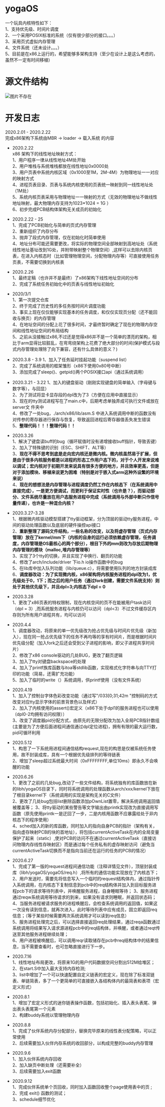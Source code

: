 # **yogaOS**
一个玩具内核特性如下：  
  1、支持优先级、时间片调度  
  2、一个采用POSIX标准的系统（仅有很少部分的接口。。。）  
  3、采用页式虚拟内存管理  
  4、文件系统（还未设计。。。）  
  5、目前是在x86上运行的，希望能够多架构支持（至少在设计上是这么考虑的，虽然不一定有时间移植）  


# 源文件结构
  ![图片不存在](https://raw.githubusercontent.com/YOYOYOYOGA-seu/yogaOS/develop/readme/structure.png)  
    
# 开发日志
2020.2.01 - 2020.2.22   
完成x86架构下系统由MBR -> loader -> 载入系统 的内容  

* 2020.2.22  
x86 架构下的线性地址映射方式：  
  1、用户程序一律从线性地址4M处开始  
  2、用户堆栈与系统堆栈都放在线性地址0x0000处   
  3、用户页表中系统内核区域（0x1000至1M，2M-4M）为物理地址一一对应的映射方式  
  4、进程页表目录、页表与系统内核使用的页表统一映射到同一线性地址处（1M处）  
  5、系统内核页表采用与物理地址一一映射的方式（无效的物理地址不做线性地址映射，最大物理内存支持为1023*1024 = 1G ）  
  6、初步完成PCB结构体架构无关成员的初始化   

* 2020.2.22 - 25  
  1、完成了PCB初始化与简单的页式内存管理  
  2、重新组织了内存分布  
  3、抛弃了段式内存管理，仅在初始化时简单使用   
  4、地址分布可能还需要更改，将实际的物理空间全部映射到高地址处（系统线性地址基址改到1G处，并附带映射整个物理空间）,这样可以去除内核页表，在进入内核态时（比如管理物理空间，分配物理内存等）可直接使用任务页表，不需要切换到内核表   

* 2020.2.26  
  1、最终定稿（也许并不是最终）了x86架构下线性地址空间的分布  
  2、完成了系统任务初始化中的页表与线性地址初始化  

* 2020/3/1  
  1、第一次提交仓库  
  2、终于完成了历史性的多任务按时间片调度功能  
  3、事实上现在仅仅能够实现基本的任务调度，和仅仅实现页分配（还不能回收与换页）的内存管理  
  4、在地址空间的分配上花了很多时间，才最终暂时确定了现在的物理内存空间和线性地址空间的布局结构  
  5、之前从没接触过x86,不过还是觉得x86并不是一个简单的漂亮的架构，相比于arm显得比较脏乱，在弯弯绕架构上花费了绝大部分的时间(保护模式与段式内存管理处理除了向下兼容，还有什么具体的意义？)   

* 2020.3.8 - 3.9
  1、加入了任务延时挂起功能（suspend list）  
  2、完成了系统调用的框架雏形（x86下使用0x80号中断）  
  3、添加完成了sleep()、getpid()两个POSIX接口api（通过系统调用）  

* 2020.3.21 - 3.22
  1、加入的键盘驱动（刚刚实现键盘的简单输入（字母键与数字等），与回显）  
  2、为了测试将显卡显存段的dpl改为了3（方便在应用中直接显示）  
  3、现在的tty测试进程写在了main.c中，后期考虑单独弄成可执行文件或放在server文 件夹中  
  4、修改了一处bug，./arch/x86/lib/asm.S 中进入系统调用中断的函数没有对传参的寄存器进行保存与恢复，导致返回进程后寄存器值丢失发生错误  
  5、**整理代码！！！整理代码！！**      

* 2020.3.26  
  1、解决了键盘读buff的bug（循环赋值时没有递增接收buff指针，导致丢键）  
  2、加入了特殊键的识别（ESC、SHIFT、ALT等）  
  3、**现在不得不思考到底是走向宏内核还是微内核。微内核虽然易于扩展，但是由于很多内核服务都是以进程的形态工作用户态下的，对于个人开发来说难以调试；宏内核对于初期开发来说具有很多方便的地方，并且效率更高，但是对于添加模块、移植来说更为困难（特别是对于嵌入式arm这种外设繁的环境来说）**  
  4、**现在的想想法是内存管理与进程调度仍然工作在内核态下（在系统调用中直接完成），一是更方便调试，而更利于保证实时性（也许是？），而驱动部分、文件系统尽量放在用户态服务进程中完成（系统调用与外部中断只作信号量传递），也许是一种混合内核？**  

* 2020.3.27-3.28  
  1、根据微内核驱动模型搭建了tty驱动框架，分为顶层的驱动tty服务进程，中间的驱动处理函数以及底层的硬件操控api接口  
  2、**重新整理了源码文件结构，一些名称的改变，以及将虚存管理（页式内存管理）放在了kernel/mm下（内核的自身的运行必须依赖虚存管理，任务调度，内存管理是OS最核心的两个部分），根目下外的mm则改为存放后期物理内存管理的模块（malloc,堆内存管理等）**  
  3、实现了3个tty的切换，并且实现了中换行、翻页的功能  
  4、修改了arch/include/driver 下io.h io操作函数中的bug  
  5、在lib库中加入队列功能（lib/queue.c），将需要使用队列的地方封装成库  
  6、**调度器改动：为了实现微内核，x86架构将内核服务进程的dpl改为1，优先级处于0，1下；而之后的用户任务（通过fork创建，需要文件系统支持）则处于其他优先级下，并且dpl=3;内核态下dpl = 0** 

* 2020.3.28   
  1、更改了x86页表的特权限制，现在内核空间的页不在能被用户task访问（dpl = 3）,而系统服务进程与内核仍可以访问（dpl<3）不过文件缓存区内存则为所有用户进程共有，均可以访问 

* 2020.4.4  
  1、调度器改动，将原来的单一优先级改为抢占优先级与时间片优先级（新加入），现在同一抢占优先级下的任务不再均等的享有时间片，而是根据时间片优先级分配（加入fork之后还会受到父子进程的影响，即父子进程共享时间片）  
  2、修改了x86 console驱动的几处BUG，更改了翻页逻辑  
  3、加入了tty对键盘backspace的处理  
  4、加入了printf族库函数与itoa等stdlib函数，实现格式化字符串与向TTY打印的功能（简易，还需扩充功能）  
  5、加入了临时的write（）系统调用，供printf使用（没有文件系统） 

* 2020.4.19  
  1、加入了控制台字体色彩改变功能（通过写"/033[0;31;42m "控制码的方式改变对应tty显示字体的前景背景色以及样式）  
  2、加入了内核使用的assert()宏定义（x86下处于dpl1的服务进程也可以使用（dpl0-2均拥有访问权限））  
  3、改变了调度器pid分配方式，由原先的无限分配改为加入全局PCB指针数组(主要是为了方便后面进程间通信通过dpl定位进程)，拥有有限的最大运行数，pid可循环利用  

* 2020.5.12  
  1、构思了一下系统用进程间通信结构request,现在的构思是仅被系统任务使用，故不封装成库，具有一个根据优先级排列的等待链表  
  2、增加了sleep超过系统最大时间（0xFFFFFFFF,单位10ms）即永久不会唤醒的功能  

* 2020.6.26  
  1、更改了之前的几处bug,改动了一些文件结构，将系统独有的库函数放在新的libh/yogaOS目录下，同时将系统调用的处理函数从arch/xxx/kernel下放在了根目录kernel下（系统调用的实现是架构无关的C文件）  
  2、更改了几处bug包括list删除函数添加pOwnList置零，解决系统调用返回值被覆盖等； 
  3、将tty驱动的某些警告等文字输出由printk实现改为直接调用写函数（原先使用printk一是迂回了一步，二是内核用函数不应暴露给处于非内核态下的程序使用）  
  4、sched加入的新的库函数，同时加入的指向自身PCB的指针（架构有关，指向虚存映射PCB的块的首地址），将包括currentActiveTask在内的全局变量保护了起来（static）,使对PCB的访问不在通过currentActiveTask（直接访问物理内存线性存映射区）而是通过每个任务私有的虚存映射访问（避免当currentActiveTask切换而不是指向当前还在运行的任务的PCB的情况）  

* 2020.6.27  
  1、完成了第一版的request进程间通信功能（注释详情见文件），顶层封装成库（libh/yogaOS/yogaOS/req.h）,将所有的通信功能实现放在了内核态下； 
  2、用户发送时，需要先将信息写入一个临时的request结构体内，通过指针传入系统调用，在内核态下复制信息到pcb中的req结构体并加入到目标服务进程pcb下的请求等待列表中，并唤醒服务进程，自身睡眠等待； 
  3、服务进程通过reqw系统调用等待请求的到来，如果没有请求则睡眠，并返回状态码； 
  4、当服务进程被请求服务的进程唤醒后，会检查系统调用的返回值，如果这一次没有读到信息，就再次进入，此时等待列表中应有成员，固立即返回req信息；（等于某些时候需要两次系统调用才可以读到req信息）  
  5、服务进程处理完之后，可以选择直接返回req处理结果，通过reqa函数通过系统调用将结果写入请求源进程pcb中的req结构体，并唤醒，或者通过reqt传送至其他服务进程继续处理；  
  6、用户进程被唤醒后，可以调用reqr读取储存在pcb中req结构体中的结果信息，当不需要查看时，也可忽略直接进行下一步。  

* 2020.7.16  
  1、线性地址布局更改，将原来1G的用户代码数据空间分割出512M给堆区； 
  2、在start.S中加入最大支持内存检测;  
  3、list中增加了一个可以快速配置自定义链表的宏定义，现在除了标准双链表、单链简表，多了一个更简单的可直接嵌入各结构体内的最简表和表项（宏定义形式）  

* 2020.8.1  
  1、增加了宏定义形式的迷你链表操作函数，包括初始化、插入表头表尾、弹出表头表尾第一个元素  
  2、构建buddy系统以管理物理内存  

* 2020.8.8  
  1、完成了伙伴系统内存分配部分，替换完毕原来的线性表分配策略，可以正常使用  
  2、后续需要加入伙伴内存系统的收回部分，以构成完整的buddy内存管理  

* 2020.9.6   
  1、加入伙伴系统内存回收   
  2、加入缺页中断处理（还需要补全）  
  3、后续需要加入exit函数  
  
* 2020.9.12   
  1、完成伙伴系统单个页回收，同时加入函数回收整个page使用表中的页 ;   
  2、完成 exit() 函数的测试；  
  3、schedule细节优化  
 


